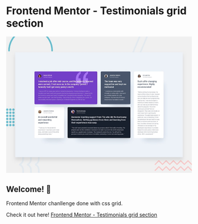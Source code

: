 # Frontend Mentor - Testimonials grid section

![Design preview for the Testimonials grid section coding challenge](./design/desktop-preview.jpg)

## Welcome! 👋
Frontend Mentor chanllenge done with css grid.

Check it out here! [Frontend Mentor - Testimonials grid section](https://www.frontendmentor.io)

